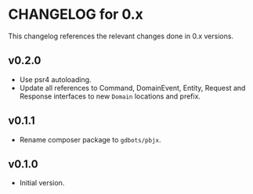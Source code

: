 # CHANGELOG for 0.x
This changelog references the relevant changes done in 0.x versions.


## v0.2.0
* Use psr4 autoloading.
* Update all references to Command, DomainEvent, Entity, Request and Response interfaces to new `Domain` locations and prefix.


## v0.1.1
* Rename composer package to `gdbots/pbjx`.


## v0.1.0
* Initial version.
